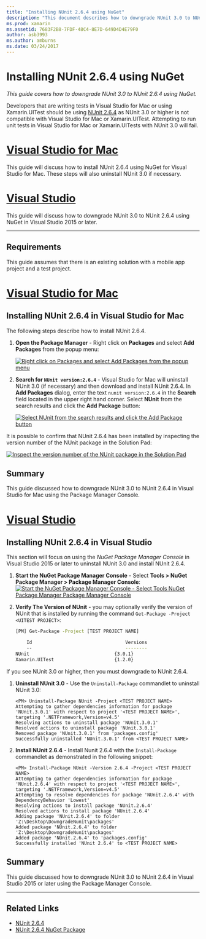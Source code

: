 ```yaml
---
title: "Installing NUnit 2.6.4 using NuGet"
description: "This document describes how to downgrade NUnit 3.0 to NUnit 2.6.4 using NuGet. This is necessary when working with Xamarin.UITest, which does not support NUnit 3.x."
ms.prod: xamarin
ms.assetid: 7683F2B8-7FDF-48C4-8E7D-649D4D4E79F0
author: asb3993
ms.author: amburns
ms.date: 03/24/2017
---
```


# Installing NUnit 2.6.4 using NuGet

_This guide covers how to downgrade NUnit 3.0 to NUnit 2.6.4 using NuGet._

Developers that are writing tests in Visual Studio for Mac or using Xamarin.UITest should be using [NUnit 2.6.4](http://nunit.org/index.php?p=docHome&r=2.6.4) as NUnit 3.0 or higher is not compatible with Visual Studio for Mac or Xamarin.UITest. Attempting to run unit tests in Visual Studio for Mac or Xamarin.UITests with NUnit 3.0 will fail.

# [Visual Studio for Mac](#tab/macos)

This guide will discuss how to install NUnit 2.6.4 using NuGet for Visual Studio for Mac. These steps will also uninstall NUnit 3.0 if necessary.

# [Visual Studio](#tab/windows)

This guide will discuss how to downgrade NUnit 3.0 to NUnit 2.6.4 using NuGet in Visual Studio 2015 or later.

-----

## Requirements

This guide assumes that there is an existing solution with a mobile app project and a test project.

# [Visual Studio for Mac](#tab/macos)

## Installing NUnit 2.6.4 in Visual Studio for Mac

The following steps describe how to install NUnit 2.6.4.


1. **Open the Package Manager** - Right click on **Packages** and select **Add Packages** from the popup menu:

    [![](installing-nunit-using-nuget-images/add-packages-xs.png "Right click on Packages and select Add Packages from the popup menu")](installing-nunit-using-nuget-images/add-packages-xs.png#lightbox)
    
1. **Search for `NUnit version:2.6.4`** - Visual Studio for Mac will uninstall NUnit 3.0 (if necessary) and then download and install NUnit 2.6.4. In **Add Packages** dialog, enter the text `nunit version:2.6.4` in the **Search** field located in the upper right hand corner. Select **NUnit** from the search results and click the **Add Package** button:

    [![](installing-nunit-using-nuget-images/nunit-search-xs.png "Select NUnit from the search results and click the Add Package button")](installing-nunit-using-nuget-images/nunit-search-xs.png#lightbox)


It is possible to confirm that NUnit 2.6.4 has been installed by inspecting the version number of the NUnit package in the Solution Pad:

[![](installing-nunit-using-nuget-images/nunit-2-6-4-installed.png "Inspect the version number of the NUnit package in the Solution Pad")](installing-nunit-using-nuget-images/nunit-2-6-4-installed.png#lightbox)

## Summary

This guide discussed how to downgrade NUnit 3.0 to NUnit 2.6.4 in Visual Studio for Mac using the Package Manager Console.


# [Visual Studio](#tab/windows)

## Installing NUnit 2.6.4 in Visual Studio

This section will focus on using the _NuGet Package Manager Console_ in Visual Studio 2015 or later to uninstall NUnit 3.0 and install NUnit 2.6.4.


1. **Start the NuGet Package Manager Console** - Select **Tools > NuGet Package Manager > Package Manager Console**: 
    [![](installing-nunit-using-nuget-images/package-manager-console.png "Start the NuGet Package Manager Console - Select Tools  NuGet Package Manager  Package Manager Console")](installing-nunit-using-nuget-images/package-manager-console.png#lightbox)
    
1. **Verify The Version of NUnit** - you may optionally verify the version of NUnit that is installed by running the command `Get-Package -Project <UITEST PROJECT>`:

    ```bash
    [PM] Get-Package -Project [TEST PROJECT NAME]
    
        Id                                  Versions                                 ProjectName
        --                                  --------                                 -----------
    NUnit                               {3.0.1}                                  [TEST PROJECT NAME]
    Xamarin.UITest                      {1.2.0}                                  [TEST PROJECT NAME]
    ```

If you see NUnit 3.0 or higher, then you must downgrade to NUnit 2.6.4.

1. **Uninstall NUnit 3.0** - Use the `Uninstall-Package` commandlet to uninstall NUnit 3.0:

    ```
    <PM> Uninstall-Package NUnit -Project <TEST PROJECT NAME>
    Attempting to gather dependencies information for package 'NUnit.3.0.1' with respect to project '<TEST PROJECT NAME>', targeting '.NETFramework,Version=v4.5'
    Resolving actions to uninstall package 'NUnit.3.0.1'
    Resolved actions to uninstall package 'NUnit.3.0.1'
    Removed package 'NUnit.3.0.1' from 'packages.config'
    Successfully uninstalled 'NUnit.3.0.1' from <TEST PROJECT NAME>
    ```

1. **Install NUnit 2.6.4** - Install Nunit 2.6.4 with the `Install-Package` commandlet as demonstrated in the following snippet:

    ```
    <PM> Install-Package NUnit -Version 2.6.4 -Project <TEST PROJECT NAME>
    Attempting to gather dependencies information for package 'NUnit.2.6.4' with respect to project '<TEST PROJECT NAME>', targeting '.NETFramework,Version=v4.5'
    Attempting to resolve dependencies for package 'NUnit.2.6.4' with DependencyBehavior 'Lowest'
    Resolving actions to install package 'NUnit.2.6.4'
    Resolved actions to install package 'NUnit.2.6.4'
    Adding package 'NUnit.2.6.4' to folder 'Z:\Desktop\DowngradeNunit\packages'
    Added package 'NUnit.2.6.4' to folder 'Z:\Desktop\DowngradeNunit\packages'
    Added package 'NUnit.2.6.4' to 'packages.config'
    Successfully installed 'NUnit 2.6.4' to <TEST PROJECT NAME>
    ```

## Summary

This guide discussed how to downgrade NUnit 3.0 to NUnit 2.6.4 in Visual Studio 2015 or later using the Package Manager Console.

-----

## Related Links

- [NUnit 2.6.4](http://nunit.org/index.php?p=docHome&r=2.6.4)
- [NUnit 2.6.4 NuGet Package](https://www.nuget.org/packages/NUnit/2.6.4)
